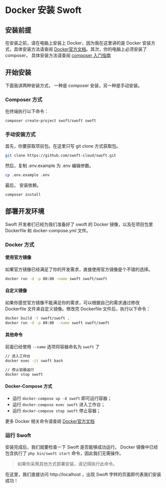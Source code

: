 # Docker 安装 Swoft

## 安装前提

在安装之前，请在电脑上安装上 Docker，因为我在这里讲的是 Docker 安装方式，具体安装方法请查阅 [Docker官方文档](https://docs.docker.com/)。其次，你的电脑上必须安装了 composer，  具体安装方法请查阅 [composer 入门指南](http://docs.phpcomposer.com/00-intro.html)

## 开始安装

下面我讲两种安装方式， 一种是 composer 安装，另一种是手动安装。

### Composer 方式

在终端执行以下命令：
``` bash
composer create-project swoft/swoft swoft
```
### 手动安装方式

首先，你要获取项目包。在这里只写 git clone 方式获取包。

``` bash
git clone https://github.com/swoft-cloud/swoft.git
```

然后，复制 .env.example 为 .env 编辑参数。

``` bash
cp .env.example .env
```
最后， 安装依赖。

``` bash
composer install
```

## 部署开发环境

Swoft 开发者们已经为我们准备好了 swoft 的 Docker 镜像，以及在项目包里 Dockerfile 和 docker-compose.yml 文件。

### Docker 方式

#### 使用官方镜像

如果官方镜像已经满足了你的开发需求，直接使用官方镜像是个不错的选择。

``` bash
docker run -d -p 80:80 -name swoft swoft/swoft
```

#### 自定义镜像

如果你感觉官方镜像不能满足你的需求，可以根据自己的需求通过修改 Dockerfile 文件来自定义镜像。修改完 Dockerfile 文件后，执行以下命令：

``` bash
docker build -t swoft/swoft .
docker run -d -p 80:80 --name swoft swoft/swoft
```

#### 其他命令

前面已经使用 `--name` 选项将容器命名为 `swoft` 了

``` bash
// 进入工作台
docker exec -it swoft bash

// 停止容器运行
docker stop swoft
```

#### Docker-Compose 方式

* 运行 `docker-compose up -d swoft` 即可运行容器；
* 运行 `docker-compose exec swoft` 进入工作台；
* 运行 `docker-compose stop swoft` 停止容器；

更多 Docker 相关命令请查阅 [Docker官方文档](https://docs.docker.com/)

### 运行 Swoft

 安装完成后，我们就要检查一下 Swoft 是否能够成功运行。 Docker 镜像中已经包含执行了 `php bin/swoft start` 命令，因此我们无需操作。
 
 > 如果你采用其他方式部署安装，请记得执行此命令。
 
 在这里，我们直接访问 http://localhost ，出现 Swoft 字样的页面即代表我们安装成功！
